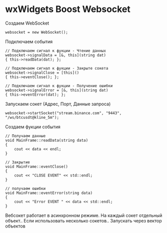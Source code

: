 # wxWidgets Boost Websocket

Создаем WebSocket

	websocket = new WebSocket();

Подключаем события

    // Подключаем сигнал к фукции - Чтение данных
    websocket->signalData = [&, this](string dat)
    { this->readData(dat); };
	
    // Подключаем сигнал к фукции - Закрыте сокета
    websocket->signalClose = [this]()
    { this->eventClose(); };
	
    // Подключаем сигнал к фукции - Получение ошибки
    websocket->signalError = [&, this](string dat)
    { this->eventError(dat); };

Запускаем сокет (Адрес, Порт, Данные запроса)

    websocket->startSocket("stream.binance.com", "9443", "/ws/btcusdt@kline_5m");

Создаем фукции события

    // Получаем данные
    void MainFrame::readData(string data)
	{
    	cout << data << endl;
	}
    
    // Закрытие
    void MainFrame::eventClose()
    {
        cout << "CLOSE EVENT" << std::endl;
    }
    
    // получаем ошибки
    void MainFrame::eventError(string data)
    {
        cout << "Error EVENT " << data << std::endl;
    }

Вебсокет работает в асинхронном режиме. На каждый сокет отдельный объект.. Если использовать несколько сокетов.. Запускать через вектор объектов
